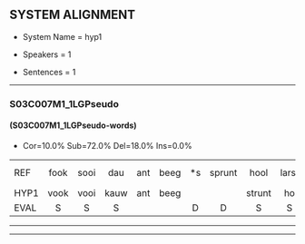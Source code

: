 
## SYSTEM ALIGNMENT

- System Name = hyp1

- Speakers = 1

- Sentences = 1

---

### S03C007M1_1LGPseudo

#### (S03C007M1_1LGPseudo-words)

- Cor=10.0%	Sub=72.0%	Del=18.0%	Ins=0.0%

|  |  |  |  |  |  |  |  |  |  |  |  |  |  |  |  |  |  |  |  |  |  |  |  |  |  |  |  |  |  |  |  |  |  |  |  |  |  |  |  |  |  |  |  |  |  |  |  |  |  |  |
|:--- |:---:|:---:|:---:|:---:|:---:|:---:|:---:|:---:|:---:|:---:|:---:|:---:|:---:|:---:|:---:|:---:|:---:|:---:|:---:|:---:|:---:|:---:|:---:|:---:|:---:|:---:|:---:|:---:|:---:|:---:|:---:|:---:|:---:|:---:|:---:|:---:|:---:|:---:|:---:|:---:|:---:|:---:|:---:|:---:|:---:|:---:|:---:|:---:|:---:|:---:|
| REF | fook | sooi | dau | ant | beeg | *s | sprunt | hool | larst | larst | vout | zwoei | fam | *s | rachts | vaap | *s | sprieuw | keng*(ken) | *s | swoers | * | doer | plirt | jien | blard | guul | hoekt | *(nee) | neeuw | noork | vid | zans | leum | haans*(hans) | spaai | sjalt | heik | *s | sank | roen | frijk | eem | schard | grek | dron | *s | snaaf | *s | stuid |
| HYP1 | vook | vooi | kauw | ant | beeg |  |  | strunt | ho | lalat | vout |  |  |  | zwoo | van | gest | sap | spreen | ken | woord | door | door | gert | jeem | lacht | gel | hoekt | nee | neel | noork |  |  |  |  | niet | tan | hans | spa | jant | hek | an | goen | ruik | één | gert | gik | droon | na | u |
| EVAL | S | S | S |  |  | D | D | S | S | S |  | D | D | D | S | S | S | S | S | S | S | S | S | S | S | S | S |  | S | S |  | D | D | D | D | S | S | S | S | S | S | S | S | S | S | S | S | S | S | S |
---

---
